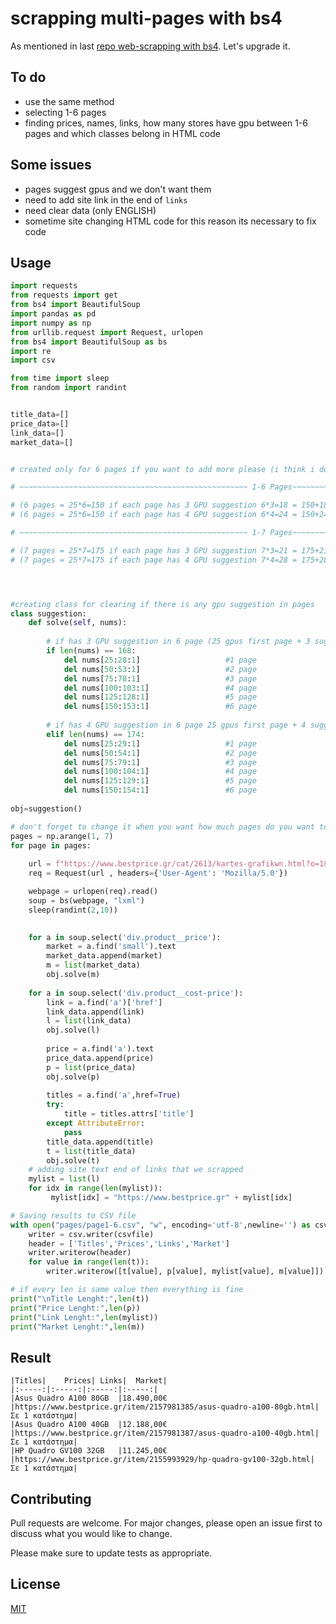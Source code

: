 # scrapping multi-pages with bs4

As mentioned in last [repo web-scrapping with bs4](https://github.com/tzelalouzeir/web-scrapping_bs4). Let's  upgrade it.

## To do
- use the same method
- selecting 1-6 pages
- finding prices, names, links, how many stores have gpu between 1-6 pages and which classes belong in HTML code
## Some issues
- pages suggest gpus and we don't want them
- need to add site link in the end of ```links```
- need clear data (only ENGLISH)
- sometime site changing HTML code for this reason its necessary to fix code 





## Usage

```python
import requests
from requests import get
from bs4 import BeautifulSoup
import pandas as pd
import numpy as np
from urllib.request import Request, urlopen
from bs4 import BeautifulSoup as bs  
import re
import csv

from time import sleep
from random import randint


title_data=[]
price_data=[]
link_data=[]
market_data=[]


# created only for 6 pages if you want to add more please (i think i dont need to create new if  elif conditions)

# ~~~~~~~~~~~~~~~~~~~~~~~~~~~~~~~~~~~~~~~~~~~~~~~~~~~ 1-6 Pages~~~~~~~~~~~~~~~~~~~~~~~~~~~~~~~~~~~~~~~~~~~~~~~~~~~~~~~

# (6 pages = 25*6=150 if each page has 3 GPU suggestion 6*3=18 = 150+18=168 you need add new if elif which len(nums)==168)
# (6 pages = 25*6=150 if each page has 4 GPU suggestion 6*4=24 = 150+24=174 you need add new if elif which len(nums)==174)

# ~~~~~~~~~~~~~~~~~~~~~~~~~~~~~~~~~~~~~~~~~~~~~~~~~~~ 1-7 Pages~~~~~~~~~~~~~~~~~~~~~~~~~~~~~~~~~~~~~~~~~~~~~~~~~~~~~~~

# (7 pages = 25*7=175 if each page has 3 GPU suggestion 7*3=21 = 175+21=196 you need add new if elif which len(nums)==196)
# (7 pages = 25*7=175 if each page has 4 GPU suggestion 7*4=28 = 175+28=203 you need add new if elif which len(nums)==203)




#creating class for clearing if there is any gpu suggestion in pages
class suggestion:
    def solve(self, nums):
        
        # if has 3 GPU suggestion in 6 page (25 gpus first page + 3 suggestion =28, delete between 25-28)
        if len(nums) == 168: 
            del nums[25:28:1]                   #1 page
            del nums[50:53:1]                   #2 page
            del nums[75:78:1]                   #3 page
            del nums[100:103:1]                 #4 page
            del nums[125:128:1]                 #5 page
            del nums[150:153:1]                 #6 page
            
        # if has 4 GPU suggestion in 6 page 25 gpus first page + 4 suggestion =29, delete between 25-29)    
        elif len(nums) == 174: 
            del nums[25:29:1]                   #1 page 
            del nums[50:54:1]                   #2 page
            del nums[75:79:1]                   #3 page
            del nums[100:104:1]                 #4 page
            del nums[125:129:1]                 #5 page
            del nums[150:154:1]                 #6 page
            
obj=suggestion()

# don't forget to change it when you want how much pages do you want to scrape, 1 between 6 pages need to  determine the np.arange(1,7)#
pages = np.arange(1, 7) 
for page in pages:
    
    url = f"https://www.bestprice.gr/cat/2613/kartes-grafikwn.html?o=1&pg={page}"
    req = Request(url , headers={'User-Agent': 'Mozilla/5.0'})

    webpage = urlopen(req).read()
    soup = bs(webpage, "lxml")
    sleep(randint(2,10))

        
    for a in soup.select('div.product__price'):
        market = a.find('small').text
        market_data.append(market)
        m = list(market_data)
        obj.solve(m)
        
    for a in soup.select('div.product__cost-price'):
        link = a.find('a')['href']
        link_data.append(link)
        l = list(link_data) 
        obj.solve(l)
        
        price = a.find('a').text
        price_data.append(price)
        p = list(price_data)
        obj.solve(p)
        
        titles = a.find('a',href=True)
        try:
            title = titles.attrs['title']
        except AttributeError:
            pass
        title_data.append(title)
        t = list(title_data)
        obj.solve(t)
    # adding site text end of links that we scrapped 
    mylist = list(l)
    for idx in range(len(mylist)):
         mylist[idx] = "https://www.bestprice.gr" + mylist[idx]

# Saving results to CSV file 
with open("pages/page1-6.csv", "w", encoding='utf-8',newline='') as csvfile:
    writer = csv.writer(csvfile)
    header = ['Titles','Prices','Links','Market']
    writer.writerow(header)
    for value in range(len(t)):
        writer.writerow([t[value], p[value], mylist[value], m[value]])

# if every len is same value then everything is fine
print("\nTitle Lenght:",len(t))
print("Price Lenght:",len(p))
print("Link Lenght:",len(mylist))
print("Market Lenght:",len(m))
```
## Result
	|Titles|	Prices|	Links|	Market|
    |:-----:|:-----:|:-----:|:-----:|
	|Asus Quadro A100 80GB	|18.490,00€	|https://www.bestprice.gr/item/2157981385/asus-quadro-a100-80gb.html|	Σε 1 κατάστημα|
	|Asus Quadro A100 40GB	|12.188,00€	|https://www.bestprice.gr/item/2157981387/asus-quadro-a100-40gb.html|	Σε 1 κατάστημα|
	|HP Quadro GV100 32GB	|11.245,00€	|https://www.bestprice.gr/item/2155993929/hp-quadro-gv100-32gb.html|	Σε 1 κατάστημα|

## Contributing
Pull requests are welcome. For major changes, please open an issue first to discuss what you would like to change.

Please make sure to update tests as appropriate.

## License
[MIT](https://choosealicense.com/licenses/mit/)
